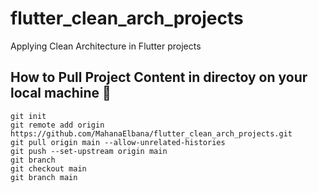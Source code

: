 # flutter_clean_arch_projects
Applying Clean Architecture in Flutter projects 

## How to Pull Project Content in directoy on your local machine 💚
```
git init 
git remote add origin https://github.com/MahanaElbana/flutter_clean_arch_projects.git
git pull origin main --allow-unrelated-histories
git push --set-upstream origin main
git branch 
git checkout main
git branch main
```
